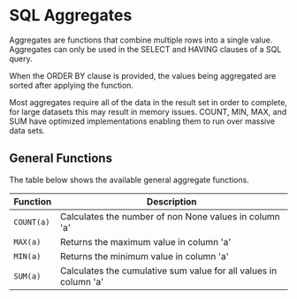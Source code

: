 # SQL Aggregates

Aggregates are functions that combine multiple rows into a single value. Aggregates can only be used in the SELECT and HAVING clauses of a SQL query.

When the ORDER BY clause is provided, the values being aggregated are sorted after applying the function. 

Most aggregates require all of the data in the result set in order to complete, for large datasets this may result in memory issues. COUNT, MIN, MAX, and SUM have optimized implementations enabling them to run over massive data sets. 

## General Functions

The table below shows the available general aggregate functions.

Function   | Description 
---------- | ----------------------------------------------------------------
`COUNT(a)` | Calculates the number of non None values in column 'a'
`MAX(a)`   | Returns the maximum value in column 'a'
`MIN(a)`   | Returns the minimum value in column 'a'
`SUM(a)`   | Calculates the cumulative sum value for all values in column 'a'


